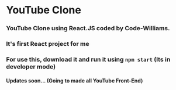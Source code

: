 # YouTube Clone

### YouTube Clone using React.JS coded by Code-Williams.

### It's first React project for me

### For use this, download it and run it using `npm start` (Its in developer mode)

#### Updates soon... (Going to made all YouTube Front-End)
